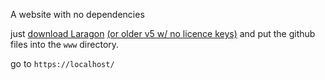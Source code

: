 A website with no dependencies

just [download Laragon](https://laragon.org/download/) [(or older v5 w/ no licence keys)](https://github.com/leokhoa/laragon/releases/tag/5.0.0) and put the github files into the `www` directory.

go to `https://localhost/`
